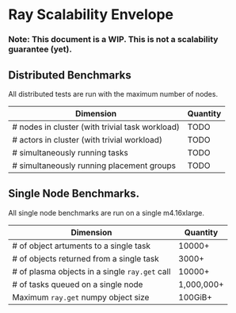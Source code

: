# Ray Scalability Envelope

### Note: This document is a WIP. This is not a scalability guarantee (yet).

## Distributed Benchmarks

All distributed tests are run with the maximum number of nodes.

| Dimension                                       | Quantity |
| ---------                                       | -------- |
| # nodes in cluster (with trivial task workload) | TODO     |
| # actors in cluster (with trivial workload)     | TODO     |
| # simultaneously running tasks                  | TODO     |
| # simultaneously running placement groups       | TODO     |



## Single Node Benchmarks.

All single node benchmarks are run on a single m4.16xlarge.

| Dimension                                      | Quantity   |
| ---------                                      | --------   |
| # of object artuments to  a single task        | 10000+     |
| # of objects returned from a single task       | 3000+     |
| # of plasma objects in a single `ray.get` call | 10000+     |
| # of tasks queued on a single node             | 1,000,000+ |
| Maximum `ray.get` numpy object size            | 100GiB+    |

    
